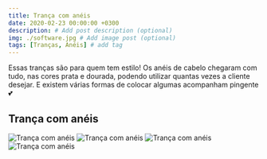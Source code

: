 ```yaml
---
title: Trança com anéis
date: 2020-02-23 00:00:00 +0300
description: # Add post description (optional)
img: ./software.jpg # Add image post (optional)
tags: [Tranças, Anéis] # add tag
---
```


Essas tranças são para quem tem estilo! Os anéis de cabelo chegaram com tudo, nas cores prata e dourada, podendo utilizar quantas vezes a cliente desejar. E existem várias formas de colocar algumas acompanham pingente 💕

## Trança com anéis

![Trança com anéis](./tranca1-post2.jpg)
![Trança com anéis](./tranca2-post2.jpg)
![Trança com anéis](./tranca3-post2.jpg)
![Trança com anéis](./tranca4-post2.jpg)
